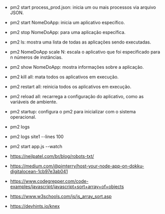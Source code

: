 - pm2 start process_prod.json: inicia um ou mais processos via arquivo JSON.
- pm2 start NomeDoApp: inicia um aplicativo específico.
- pm2 stop NomeDoApp: para uma aplicação específica.
- pm2 ls: mostra uma lista de todas as aplicações sendo executadas.
- pm2 NomeDoApp scale N: escala o aplicativo que foi especificado para n números de instâncias.
- pm2 show NomeDoApp: mostra informações sobre a aplicação.
- pm2 kill all: mata todos os aplicativos em execução.
- pm2 restart all: reinicia todos os aplicativos em execução.
- pm2 reload all: recarrega a configuração do aplicativo, como as variáveis de ambiente.
- pm2 startup: configura o pm2 para inicializar com o sistema operacional.
- pm2 logs
- pm2 logs site1 --lines 100
- pm2 start app.js --watch


- https://neilpatel.com/br/blog/robots-txt/
- https://medium.com/@pimterry/host-your-node-app-on-dokku-digitalocean-1cb97e3ab041


- https://www.codegrepper.com/code-examples/javascript/javascript+sort+array+of+objects
- https://www.w3schools.com/js/js_array_sort.asp


- https://devhints.io/knex